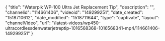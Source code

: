 {
    "title": "Waterpik WP-100 Ultra Jet Replacement Tip",
    "description": "",
    "channelid": "114661406",
    "videoid": "149299251",
    "date_created": "1518710612",
    "date_modified": "1518711644",
    "type": "captivate",
    "layout": "channelVideo",
    "url": "\/latest-videos\/wp450-ultracordlessdenwaterjetreptip-1016568368-1016568341-mp4\/114661406-149299251"
}
